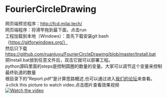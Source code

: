# FourierCircleDrawing
网页端预览程序：http://fcd.milai.tech/    
网页端程序：将滑竿拖到最下面，点击run  
工程加载到本地（Windows）：首先下载安装git bash（https://gitforwindows.org/）  
然后只下载 https://github.com/ruanluyu/FourierCircleDrawing/blob/master/Install.bat  
把Install.bat放到任意文件后，双击它就可以部署工程。  
python源码里面的steps是控制圆圈的数量的变量。大家可以调节这个变量来控制最终轨道的数量  
根目录下的“Report.pdf”是计算思路概述,也可以通过进入[我们的论坛](https://world.milai.tech/study/cg/proof-1000-circle-miku.html)来查看。
↓click this picture to watch video.点击图片查看效果视频  
[![Watch the video](https://raw.githubusercontent.com/ruanluyu/FourierCircleDrawing/master/Resource/miku.jpg)](https://www.bilibili.com/video/av28374720)
